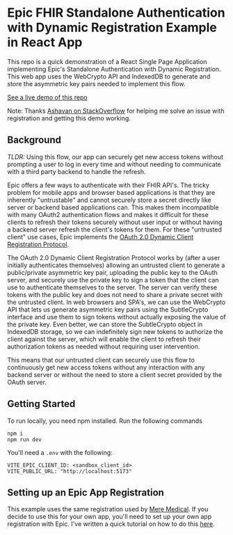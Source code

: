# Epic FHIR Standalone Authentication with Dynamic Registration Example in React App

This repo is a quick demonstration of a React Single Page Application implementing Epic's Standalone Authentication with Dynamic Registration. This web app uses the WebCrypto API and IndexedDB to generate and store the asymmetric key pairs needed to implement this flow.

[See a live demo of this repo](https://dreamy-frangollo-bf9d4c.netlify.app/)

Note: Thanks [Ashavan on StackOverflow](https://stackoverflow.com/questions/74894353/how-to-resolve-epics-fhir-oauth2-dynamic-registration-invalid-client-metadata/74895541#74895541) for helping me solve an issue with registration and getting this demo working.

## Background

_TLDR:_ Using this flow, our app can securely get new access tokens without prompting a user to log in every time and without needing to communicate with a third party backend to handle the refresh.

Epic offers a few ways to authenticate with their FHIR API's. The tricky problem for mobile apps and browser based applications is that they are inherently "untrustable" and cannot securely store a secret directly like server or backend based applications can. This makes them incompatible with many OAuth2 authentication flows and makes it difficult for these clients to refresh their tokens securely without user input or without having a backend server refresh the client's tokens for them. For these "untrusted client" use cases, Epic implements the [OAuth 2.0 Dynamic Client Registration Protocol](https://fhir.epic.com/Documentation?docId=oauth2&section=Standalone-Oauth2-OfflineAccess-0).

The OAuth 2.0 Dynamic Client Registration Protocol works by (after a user initially authenticates themselves) allowing an untrusted client to generate a public/private asymmetric key pair, uploading the public key to the OAuth server, and securely use the private key to sign a token that the client can use to authenticate themselves to the server. The server can verify these tokens with the public key and does not need to share a private secret with the untrusted client. In web browsers and SPA's, we can use the WebCrypto API that lets us generate asymmetric key pairs using the SubtleCrypto interface and use them to sign tokens without actually exposing the value of the private key. Even better, we can store the SubtleCrypto object in IndexedDB storage, so we can indefinitely sign new tokens to authorize the client against the server, which will enable the client to refresh their authorization tokens as needed without requiring user intervention.

This means that our untrusted client can securely use this flow to continuously get new access tokens without any interaction with any backend server or without the need to store a client secret provided by the OAuth server.

## Getting Started

To run locally, you need npm installed. Run the following commands

```
npm i
npm run dev
```

You'll need a `.env` with the following:

```
VITE_EPIC_CLIENT_ID: <sandbox_client_id>
VITE_PUBLIC_URL: "http://localhost:5173"
```

## Setting up an Epic App Registration

This example uses the same registration used by [Mere Medical](www.meremedical.co). If you decide to use this for your own app, you'll need to set up your own app registration with Epic. I've written a quick tutorial on how to do this [here](https://meremedical.co/docs/getting-started/epic-setup).
